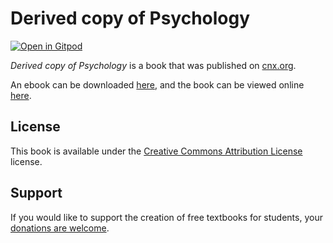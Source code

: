 # Derived copy of Psychology

[![Open in Gitpod](https://gitpod.io/button/open-in-gitpod.svg)](https://gitpod.io/from-referrer/)

_Derived copy of Psychology_ is a book that was published on [cnx.org](https://cnx.org/).

An ebook can be downloaded [here](https://github.com/cnx-user-books/cnxbook-derived-copy-of-psychology/releases/latest), and the book can be viewed online [here](https://github.com/cnx-user-books/cnxbook-derived-copy-of-psychology/releases/latest).

## License
This book is available under the [Creative Commons Attribution License](./LICENSE) license.

## Support
If you would like to support the creation of free textbooks for students, your [donations are welcome](https://riceconnect.rice.edu/donation/support-openstax-banner).
